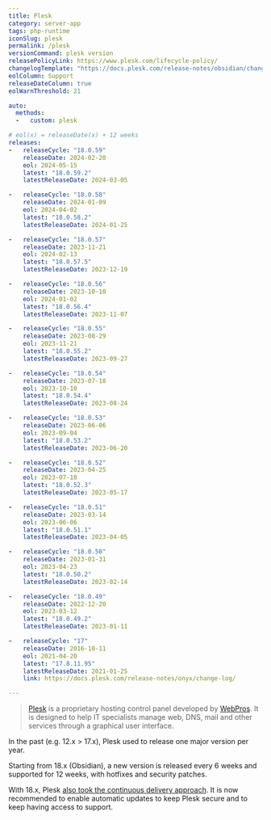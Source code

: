 ```yaml
---
title: Plesk
category: server-app
tags: php-runtime
iconSlug: plesk
permalink: /plesk
versionCommand: plesk version
releasePolicyLink: https://www.plesk.com/lifecycle-policy/
changelogTemplate: "https://docs.plesk.com/release-notes/obsidian/change-log/#plesk-{{'__RELEASE_CYCLE__'|replace:'.',''}}"
eolColumn: Support
releaseDateColumn: true
eolWarnThreshold: 21

auto:
  methods:
  -   custom: plesk

# eol(x) = releaseDate(x) + 12 weeks
releases:
-   releaseCycle: "18.0.59"
    releaseDate: 2024-02-20
    eol: 2024-05-15
    latest: "18.0.59.2"
    latestReleaseDate: 2024-03-05

-   releaseCycle: "18.0.58"
    releaseDate: 2024-01-09
    eol: 2024-04-02
    latest: "18.0.58.2"
    latestReleaseDate: 2024-01-25

-   releaseCycle: "18.0.57"
    releaseDate: 2023-11-21
    eol: 2024-02-13
    latest: "18.0.57.5"
    latestReleaseDate: 2023-12-19

-   releaseCycle: "18.0.56"
    releaseDate: 2023-10-10
    eol: 2024-01-02
    latest: "18.0.56.4"
    latestReleaseDate: 2023-11-07

-   releaseCycle: "18.0.55"
    releaseDate: 2023-08-29
    eol: 2023-11-21
    latest: "18.0.55.2"
    latestReleaseDate: 2023-09-27

-   releaseCycle: "18.0.54"
    releaseDate: 2023-07-18
    eol: 2023-10-10
    latest: "18.0.54.4"
    latestReleaseDate: 2023-08-24

-   releaseCycle: "18.0.53"
    releaseDate: 2023-06-06
    eol: 2023-09-04
    latest: "18.0.53.2"
    latestReleaseDate: 2023-06-20

-   releaseCycle: "18.0.52"
    releaseDate: 2023-04-25
    eol: 2023-07-18
    latest: "18.0.52.3"
    latestReleaseDate: 2023-05-17

-   releaseCycle: "18.0.51"
    releaseDate: 2023-03-14
    eol: 2023-06-06
    latest: "18.0.51.1"
    latestReleaseDate: 2023-04-05

-   releaseCycle: "18.0.50"
    releaseDate: 2023-01-31
    eol: 2023-04-23
    latest: "18.0.50.2"
    latestReleaseDate: 2023-02-14

-   releaseCycle: "18.0.49"
    releaseDate: 2022-12-20
    eol: 2023-03-12
    latest: "18.0.49.2"
    latestReleaseDate: 2023-01-11

-   releaseCycle: "17"
    releaseDate: 2016-10-11
    eol: 2021-04-20
    latest: "17.8.11.95"
    latestReleaseDate: 2021-01-25
    link: https://docs.plesk.com/release-notes/onyx/change-log/

---
```


> [Plesk](https://www.plesk.com/) is a proprietary hosting control panel developed by
> [WebPros](https://webpros.com/). It is designed to help IT specialists manage web, DNS, mail and
> other services through a graphical user interface.

In the past (e.g. 12.x > 17.x), Plesk used to release one major version per year.

Starting from 18.x (Obsidian), a new version is released every 6 weeks and supported for 12 weeks,
with hotfixes and security patches.

With 18.x, Plesk [also took the continuous delivery approach](https://www.plesk.com/blog/partners/obsidian-short-releases-automatic-updates/).
It is now recommended to enable automatic updates to keep Plesk secure and to keep having access to
support.
